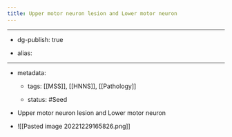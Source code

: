 ```yaml
---
title: Upper motor neuron lesion and Lower motor neuron
---
```


- --

- dg-publish: true

- alias:

- --

- metadata:
	 - tags: [[MSS]], [[HNNS]], [[Pathology]]

	 - status: #Seed 

- Upper motor neuron lesion and Lower motor neuron

- ![[Pasted image 20221229165826.png]]
